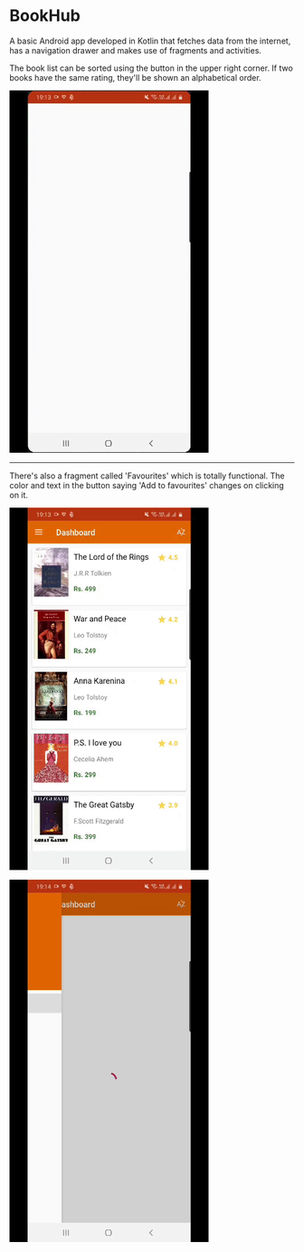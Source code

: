 # BookHub


A basic Android app developed in Kotlin that fetches data from the internet, has a navigation drawer and makes use of fragments and activities.

The book list can be sorted using the button in the upper right corner. If two books have the same rating, they'll be shown an alphabetical order.

![SC2 Video](med/1.gif)

<hr>

There's also a fragment called 'Favourites' which is totally functional. The color and text in the button saying 'Add to favourites' changes on clicking on it.

![SC2 Video](med/2.gif)


![SC2 Video](med/3.gif)
